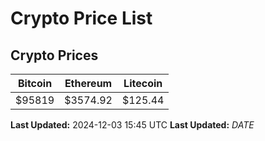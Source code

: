 # Crypto Price List

## Crypto Prices
| Bitcoin | Ethereum | Litecoin |
| ------- | -------- | -------- |
| $95819 | $3574.92 | $125.44 |
**Last Updated:** 2024-12-03 15:45 UTC
**Last Updated:** $DATE$
